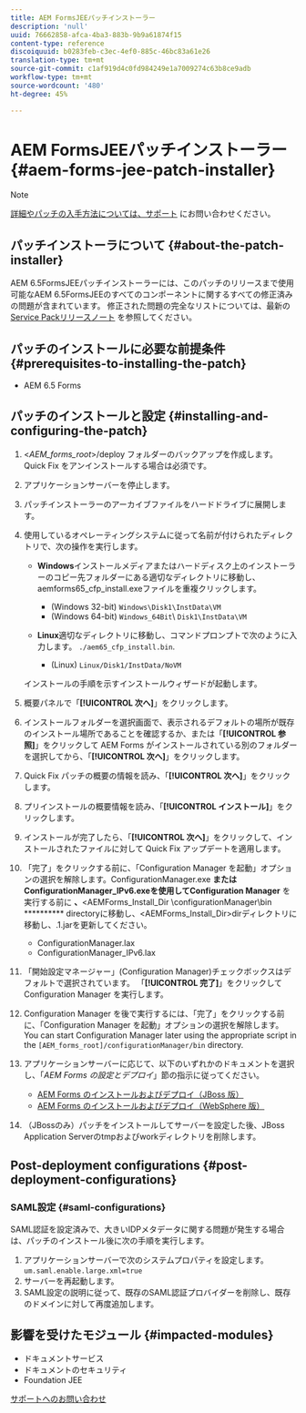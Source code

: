 ```yaml
---
title: AEM FormsJEEパッチインストーラー
description: 'null'
uuid: 76662858-afca-4ba3-883b-9b9a61874f15
content-type: reference
discoiquuid: b0283feb-c3ec-4ef0-885c-46bc83a61e26
translation-type: tm+mt
source-git-commit: c1af919d4c0fd984249e1a7009274c63b8ce9adb
workflow-type: tm+mt
source-wordcount: '480'
ht-degree: 45%

---
```



# AEM FormsJEEパッチインストーラー {#aem-forms-jee-patch-installer}

>[!NOTE]
>
>[詳細やパッチの入手方法については、サポート](https://www.adobe.com/jp/account/sign-in.supportportal.html) にお問い合わせください。

## パッチインストーラについて {#about-the-patch-installer}

AEM 6.5FormsJEEパッチインストーラーには、このパッチのリリースまで使用可能なAEM 6.5FormsJEEのすべてのコンポーネントに関するすべての修正済みの問題が含まれています。 修正された問題の完全なリストについては、最新の [Service Packリリースノート](sp-release-notes.md) を参照してください。

## パッチのインストールに必要な前提条件 {#prerequisites-to-installing-the-patch}

* AEM 6.5 Forms

## パッチのインストールと設定 {#installing-and-configuring-the-patch}

1. &lt;*AEM_forms_root*>/deploy フォルダーのバックアップを作成します。Quick Fix をアンインストールする場合は必須です。
1. アプリケーションサーバーを停止します。
1. パッチインストーラーのアーカイブファイルをハードドライブに展開します。
1. 使用しているオペレーティングシステムに従って名前が付けられたディレクトリで、次の操作を実行します。

   * **Windows**&#x200B;インストールメディアまたはハードディスク上のインストーラーのコピー先フォルダーにある適切なディレクトリに移動し、aemforms65_cfp_install.exeファイルを重複クリックします。

      * (Windows 32-bit) `Windows\Disk1\InstData\VM`
      * (Windows 64-bit) `Windows_64Bit`\ `Disk1\InstData\VM`
   * **Linux**&#x200B;適切なディレクトリに移動し、コマンドプロンプトで次のように入力します。 
`./aem65_cfp_install.bin`.

      * (Linux) `Linux/Disk1/InstData/NoVM`

   インストールの手順を示すインストールウィザードが起動します。

1. 概要パネルで「**[!UICONTROL 次へ]**」をクリックします。
1. インストールフォルダーを選択画面で、表示されるデフォルトの場所が既存のインストール場所であることを確認するか、または「**[!UICONTROL 参照]**」をクリックして AEM Forms がインストールされている別のフォルダーを選択してから、「**[!UICONTROL 次へ]**」をクリックします。
1. Quick Fix パッチの概要の情報を読み、「**[!UICONTROL 次へ]**」をクリックします。
1. プリインストールの概要情報を読み、「**[!UICONTROL インストール]**」をクリックします。
1. インストールが完了したら、「**[!UICONTROL 次へ]**」をクリックして、インストールされたファイルに対して Quick Fix アップデートを適用します。

1. 「完了」をクリックする前に、「Configuration Manager を起動」オプションの選択を解除します。ConfigurationManager.exe **またはConfigurationManager_IPv6.exeを使用してConfiguration Manager** を実行する前に **、**&lt;AEMForms_Install_Dir \configurationManager\bin ********** directoryに移動し、&lt;AEMForms_Install_Dir>dirディレクトリに移動し、.1.jarを更新してください。

   * ConfigurationManager.lax
   * ConfigurationManager_IPv6.lax

1. 「開始設定マネージャー」(Configuration Manager)チェックボックスはデフォルトで選択されています。 「**[!UICONTROL 完了]**」をクリックして Configuration Manager を実行します。

1. Configuration Manager を後で実行するには、「完了」をクリックする前に、「Configuration Manager を起動」オプションの選択を解除します。You can start Configuration Manager later using the appropriate script in the `[AEM_forms_root]/configurationManager/bin` directory.

1. アプリケーションサーバーに応じて、以下のいずれかのドキュメントを選択し、「*AEM Forms の設定とデプロイ*」節の指示に従ってください。

   * [AEM Forms のインストールおよびデプロイ（JBoss 版）](http://www.adobe.com/go/learn_aemforms_installJBoss_65)
   * [AEM Forms のインストールおよびデプロイ（WebSphere 版）](http://www.adobe.com/go/learn_aemforms_installWebSphere_65)

1. （JBossのみ）パッチをインストールしてサーバーを設定した後、JBoss Application Serverのtmpおよびworkディレクトリを削除します。

## Post-deployment configurations {#post-deployment-configurations}

### SAML設定 {#saml-configurations}

SAML認証を設定済みで、大きいIDPメタデータに関する問題が発生する場合は、パッチのインストール後に次の手順を実行します。

1. アプリケーションサーバーで次のシステムプロパティを設定します。\
   `um.saml.enable.large.xml=true`
1. サーバーを再起動します。
1. SAML設定の説明に従って、既存のSAML認証プロバイダーを削除し、既存のドメインに対して再度追加します。

## 影響を受けたモジュール {#impacted-modules}

* ドキュメントサービス
* ドキュメントのセキュリティ
* Foundation JEE

[サポートへのお問い合わせ](https://www.adobe.com/jp/account/sign-in.supportportal.html)
